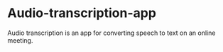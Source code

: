 # Audio-transcription-app
Audio transcription is an app for converting speech to text on an online meeting.

